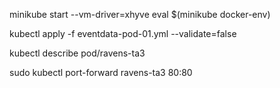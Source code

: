 minikube start --vm-driver=xhyve
eval $(minikube docker-env)

kubectl apply -f eventdata-pod-01.yml --validate=false

kubectl describe pod/ravens-ta3

sudo kubectl port-forward ravens-ta3 80:80
